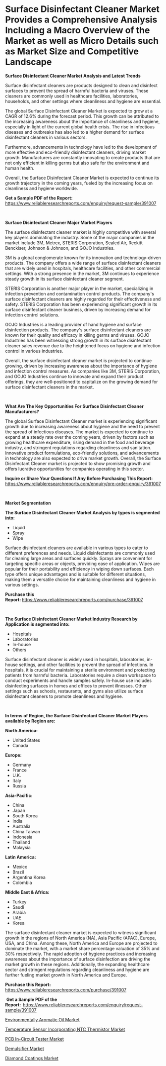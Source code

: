 <p><h1>Surface Disinfectant Cleaner Market Provides a Comprehensive Analysis Including a Macro Overview of the Market as well as Micro Details such as Market Size and Competitive Landscape</h1></p><p><strong>Surface Disinfectant Cleaner Market Analysis and Latest Trends</strong></p>
<p><p>Surface disinfectant cleaners are products designed to clean and disinfect surfaces to prevent the spread of harmful bacteria and viruses. These cleaners are commonly used in healthcare facilities, laboratories, households, and other settings where cleanliness and hygiene are essential.</p><p>The global Surface Disinfectant Cleaner Market is expected to grow at a CAGR of 12.6% during the forecast period. This growth can be attributed to the increasing awareness about the importance of cleanliness and hygiene, especially in light of the current global health crisis. The rise in infectious diseases and outbreaks has also led to a higher demand for surface disinfectant cleaners in various sectors.</p><p>Furthermore, advancements in technology have led to the development of more effective and eco-friendly disinfectant cleaners, driving market growth. Manufacturers are constantly innovating to create products that are not only efficient in killing germs but also safe for the environment and human health.</p><p>Overall, the Surface Disinfectant Cleaner Market is expected to continue its growth trajectory in the coming years, fueled by the increasing focus on cleanliness and hygiene worldwide.</p></p>
<p><strong>Get a Sample PDF of the Report:&nbsp;</strong> <a href="https://www.reliableresearchreports.com/enquiry/request-sample/391007">https://www.reliableresearchreports.com/enquiry/request-sample/391007</a></p>
<p>&nbsp;</p>
<p><strong>Surface Disinfectant Cleaner Major Market Players</strong></p>
<p><p>The surface disinfectant cleaner market is highly competitive with several key players dominating the industry. Some of the major companies in the market include 3M, Metrex, STERIS Corporation, Sealed Air, Reckitt Benckiser, Johnson & Johnson, and GOJO Industries.</p><p>3M is a global conglomerate known for its innovation and technology-driven products. The company offers a wide range of surface disinfectant cleaners that are widely used in hospitals, healthcare facilities, and other commercial settings. With a strong presence in the market, 3M continues to experience steady growth in its surface disinfectant cleaner segment.</p><p>STERIS Corporation is another major player in the market, specializing in infection prevention and contamination control products. The company's surface disinfectant cleaners are highly regarded for their effectiveness and safety. STERIS Corporation has been experiencing significant growth in its surface disinfectant cleaner business, driven by increasing demand for infection control solutions.</p><p>GOJO Industries is a leading provider of hand hygiene and surface disinfection products. The company's surface disinfectant cleaners are known for their quality and efficacy in killing germs and viruses. GOJO Industries has been witnessing strong growth in its surface disinfectant cleaner sales revenue due to the heightened focus on hygiene and infection control in various industries.</p><p>Overall, the surface disinfectant cleaner market is projected to continue growing, driven by increasing awareness about the importance of hygiene and infection control measures. As companies like 3M, STERIS Corporation, and GOJO Industries continue to innovate and expand their product offerings, they are well-positioned to capitalize on the growing demand for surface disinfectant cleaners in the market.</p></p>
<p>&nbsp;</p>
<p><strong>What Are The Key Opportunities For Surface Disinfectant Cleaner Manufacturers?</strong></p>
<p><p>The global Surface Disinfectant Cleaner market is experiencing significant growth due to increasing awareness about hygiene and the need to prevent the spread of infectious diseases. The market is expected to continue to expand at a steady rate over the coming years, driven by factors such as growing healthcare expenditure, rising demand in the food and beverage industry, and stringent regulations regarding cleanliness and sanitation. Innovative product formulations, eco-friendly solutions, and advancements in technology are also expected to drive market growth. Overall, the Surface Disinfectant Cleaner market is projected to show promising growth and offers lucrative opportunities for companies operating in this sector.</p></p>
<p><strong>Inquire or Share Your Questions If Any Before Purchasing This Report:</strong> <a href="https://www.reliableresearchreports.com/enquiry/pre-order-enquiry/391007">https://www.reliableresearchreports.com/enquiry/pre-order-enquiry/391007</a></p>
<p>&nbsp;</p>
<p><strong>Market Segmentation</strong></p>
<p><strong>The Surface Disinfectant Cleaner Market Analysis by types is segmented into:</strong></p>
<p><ul><li>Liquid</li><li>Spray</li><li>Wipe</li></ul></p>
<p><p>Surface disinfectant cleaners are available in various types to cater to different preferences and needs. Liquid disinfectants are commonly used for cleaning large areas and surfaces quickly. Sprays are convenient for targeting specific areas or objects, providing ease of application. Wipes are popular for their portability and efficiency in wiping down surfaces. Each type offers unique advantages and is suitable for different situations, making them a versatile choice for maintaining cleanliness and hygiene in various settings.</p></p>
<p><strong>Purchase this Report:&nbsp;</strong><a href="https://www.reliableresearchreports.com/purchase/391007">https://www.reliableresearchreports.com/purchase/391007</a></p>
<p>&nbsp;</p>
<p><strong>The Surface Disinfectant Cleaner Market Industry Research by Application is segmented into:</strong></p>
<p><ul><li>Hospitals</li><li>Laboratories</li><li>In-house</li><li>Others</li></ul></p>
<p><p>Surface disinfectant cleaner is widely used in hospitals, laboratories, in-house settings, and other facilities to prevent the spread of infections. In hospitals, it is crucial for maintaining a sterile environment and protecting patients from harmful bacteria. Laboratories require a clean workspace to conduct experiments and handle samples safely. In-house use includes disinfecting surfaces in homes and offices to prevent illnesses. Other settings such as schools, restaurants, and gyms also utilize surface disinfectant cleaners to promote cleanliness and hygiene.</p></p>
<p>&nbsp;</p>
<p><strong>In terms of Region, the Surface Disinfectant Cleaner Market Players available by Region are:</strong></p>
<p>
    <p> <strong> North America: </strong>
        <ul>
            <li>United States</li>
            <li>Canada</li>
        </ul>
        </p> 
    <p> <strong> Europe: </strong>
        <ul>
            <li>Germany</li>
            <li>France</li>
            <li>U.K.</li>
            <li>Italy</li>
            <li>Russia</li>
        </ul>
        </p> 
    <p> <strong> Asia-Pacific: </strong>
        <ul>
            <li>China</li>
            <li>Japan</li>
            <li>South Korea</li>
            <li>India</li>
            <li>Australia</li>
            <li>China Taiwan</li>
            <li>Indonesia</li>
            <li>Thailand</li>
            <li>Malaysia</li>
        </ul>
        </p> 
    <p> <strong> Latin America: </strong>
        <ul>
            <li>Mexico</li>
            <li>Brazil</li>
            <li>Argentina Korea</li>
            <li>Colombia</li>
        </ul>
        </p> 
    <p> <strong> Middle East & Africa: </strong>
        <ul>
            <li>Turkey</li>
            <li>Saudi</li>
            <li>Arabia</li>
            <li>UAE</li>
            <li>Korea</li>
        </ul>
    </p>
    </p>
<p><p>The surface disinfectant cleaner market is expected to witness significant growth in the regions of North America (NA), Asia Pacific (APAC), Europe, USA, and China. Among these, North America and Europe are projected to dominate the market, with a market share percentage valuation of 35% and 30% respectively. The rapid adoption of hygiene practices and increasing awareness about the importance of surface disinfection are driving the market growth in these regions. Additionally, the expanding healthcare sector and stringent regulations regarding cleanliness and hygiene are further fueling market growth in North America and Europe.</p></p>
<p><strong>Purchase this Report: </strong><a href="https://www.reliableresearchreports.com/purchase/391007">https://www.reliableresearchreports.com/purchase/391007</a></p>
<p>&nbsp;<strong>Get a Sample PDF of the Report:&nbsp;&nbsp;</strong><a href="https://www.reliableresearchreports.com/enquiry/request-sample/391007">https://www.reliableresearchreports.com/enquiry/request-sample/391007</a></p>
<p><strong></strong></p>
<p><p><a href="https://adventurous-uranium-ef9.notion.site/Environmentally-Aromatic-Oil-Market-Research-Report-Unlocks-Analysis-on-the-Market-Financial-Status--b48175fb4a884393884fc4ca6558b5a7">Environmentally Aromatic Oil Market</a></p><p><a href="https://extreme-scabiosa-c81.notion.site/Global-Temperature-Sensor-Incorporating-NTC-Thermistor-Market-by-Types-Applications-and-Major-Play-d15ae0d7c211447a8ca3cf795eb757b5">Temperature Sensor Incorporating NTC Thermistor Market</a></p><p><a href="https://carnation-joke-41f.notion.site/Decoding-the-PCB-In-Circuit-Tester-Market-A-Deep-Dive-into-the-Latest-Market-Trends-Market-Segment-8f20be196a6346d38e79b90323a2a4b1">PCB In-Circuit Tester Market</a></p><p><a href="https://view.publitas.com/reportprime-1/demulsifier-market-size-share-trends-analysis-report-by-application-regional-outlook-competitive-strategies-and-segment-forecasts-2024-2031/">Demulsifier Market</a></p><p><a href="https://view.publitas.com/reportprime-1/diamond-coatings-market-research-report-forecasted-for-period-from-2024-2031-by-market-type-market-application-and-region/">Diamond Coatings Market</a></p></p>